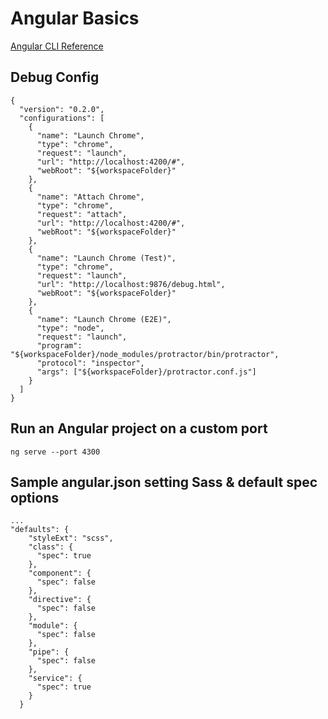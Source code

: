# Angular Basics

[Angular CLI Reference](https://angular.io/cli)

## Debug Config

```
{
  "version": "0.2.0",
  "configurations": [
    {
      "name": "Launch Chrome",
      "type": "chrome",
      "request": "launch",
      "url": "http://localhost:4200/#",
      "webRoot": "${workspaceFolder}"
    },
    {
      "name": "Attach Chrome",
      "type": "chrome",
      "request": "attach",
      "url": "http://localhost:4200/#",
      "webRoot": "${workspaceFolder}"
    },
    {
      "name": "Launch Chrome (Test)",
      "type": "chrome",
      "request": "launch",
      "url": "http://localhost:9876/debug.html",
      "webRoot": "${workspaceFolder}"
    },
    {
      "name": "Launch Chrome (E2E)",
      "type": "node",
      "request": "launch",
      "program": "${workspaceFolder}/node_modules/protractor/bin/protractor",
      "protocol": "inspector",
      "args": ["${workspaceFolder}/protractor.conf.js"]
    }
  ]
}
```

## Run an Angular project on a custom port

```
ng serve --port 4300
```

## Sample angular.json setting Sass & default spec options

```
...
"defaults": {
    "styleExt": "scss",
    "class": {
      "spec": true
    },
    "component": {
      "spec": false
    },
    "directive": {
      "spec": false
    },
    "module": {
      "spec": false
    },
    "pipe": {
      "spec": false
    },
    "service": {
      "spec": true
    }
  }
```
